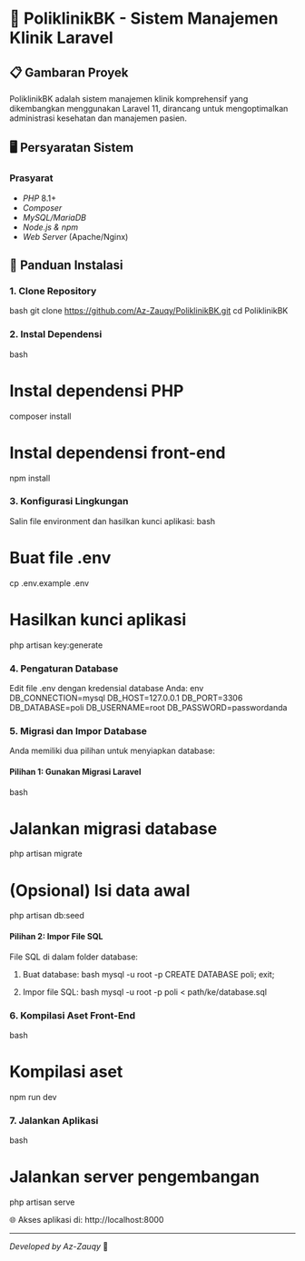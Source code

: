 # 🏥 PoliklinikBK - Sistem Manajemen Klinik Laravel

## 📋 Gambaran Proyek
PoliklinikBK adalah sistem manajemen klinik komprehensif yang dikembangkan menggunakan Laravel 11, dirancang untuk mengoptimalkan administrasi kesehatan dan manajemen pasien.

## 🖥 Persyaratan Sistem

### Prasyarat
- *PHP* 8.1+
- *Composer* 
- *MySQL/MariaDB*
- *Node.js & npm*
- *Web Server* (Apache/Nginx)

## 🚀 Panduan Instalasi

### 1. Clone Repository
bash
git clone https://github.com/Az-Zauqy/PoliklinikBK.git
cd PoliklinikBK


### 2. Instal Dependensi
bash
# Instal dependensi PHP
composer install

# Instal dependensi front-end
npm install


### 3. Konfigurasi Lingkungan
Salin file environment dan hasilkan kunci aplikasi:
bash
# Buat file .env
cp .env.example .env

# Hasilkan kunci aplikasi
php artisan key:generate


### 4. Pengaturan Database
Edit file .env dengan kredensial database Anda:
env
DB_CONNECTION=mysql
DB_HOST=127.0.0.1
DB_PORT=3306
DB_DATABASE=poli
DB_USERNAME=root
DB_PASSWORD=passwordanda


### 5. Migrasi dan Impor Database
Anda memiliki dua pilihan untuk menyiapkan database:

#### Pilihan 1: Gunakan Migrasi Laravel
bash
# Jalankan migrasi database
php artisan migrate

# (Opsional) Isi data awal
php artisan db:seed


#### Pilihan 2: Impor File SQL
File SQL di dalam folder database:
1. Buat database:
bash
mysql -u root -p
CREATE DATABASE poli;
exit;


2. Impor file SQL:
bash
mysql -u root -p poli < path/ke/database.sql


### 6. Kompilasi Aset Front-End
bash
# Kompilasi aset
npm run dev


### 7. Jalankan Aplikasi
bash
# Jalankan server pengembangan
php artisan serve


🌐 Akses aplikasi di: http://localhost:8000

---

*Developed by Az-Zauqy* 🚀
